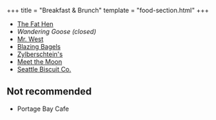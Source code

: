 +++
title = "Breakfast & Brunch"
template = "food-section.html"
+++

- [The Fat Hen](https://thefathenseattle.com/)
- _Wandering Goose (closed)_
- [Mr. West](https://mrwestcafebar.com/)
- [Blazing Bagels](https://www.blazingbagels.com/)
- [Zylberschtein's](https://www.zylberschtein.com/)
- [Meet the Moon](https://meetthemooncafe.com/)
- [Seattle Biscuit Co.](http://seattlebiscuitcompany.com/)

## Not recommended
- Portage Bay Cafe
